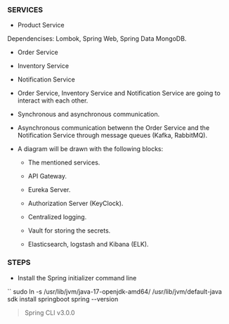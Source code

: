 
### SERVICES

- Product Service

Dependencises: Lombok, Spring Web, Spring Data MongoDB.

- Order Service

- Inventory Service

- Notification Service

- Order Service, Inventory Service and Notification Service are going to interact with each other.

- Synchronous and asynchronous communication.

- Asynchronous communication betwenn the Order Service and the Notification Service through message queues (Kafka, RabbitMQ).

- A diagram will be drawn with the following blocks:

  - The mentioned services.

  - API Gateway.

  - Eureka Server.

  - Authorization Server (KeyClock).

  - Centralized logging.

  - Vault for storing the secrets.

  - Elasticsearch, logstash and Kibana (ELK).

### STEPS

- Install the Spring initializer command line

``
sudo ln -s /usr/lib/jvm/java-17-openjdk-amd64/ /usr/lib/jvm/default-java
sdk install springboot
spring --version
> Spring CLI v3.0.0
